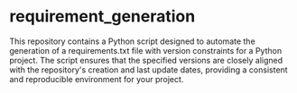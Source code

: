 # requirement_generation
This repository contains a Python script designed to automate the generation of a requirements.txt file with version constraints for a Python project. The script ensures that the specified versions are closely aligned with the repository's creation and last update dates, providing a consistent and reproducible environment for your project.
